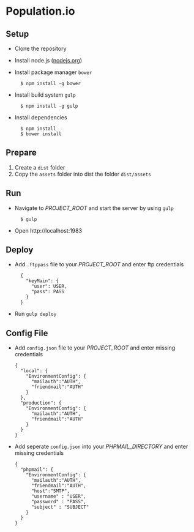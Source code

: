 # Population.io

## Setup

* Clone the repository
* Install node.js ([nodejs.org](http://nodejs.org))
* Install package manager `bower`

        $ npm install -g bower

* Install build system `gulp`

        $ npm install -g gulp

* Install dependencies

        $ npm install
        $ bower install

## Prepare

1. Create a `dist` folder
2. Copy the `assets` folder into dist the folder `dist/assets`

## Run

* Navigate to *PROJECT_ROOT* and start the server by using `gulp`

        $ gulp

* Open http://localhost:1983

## Deploy

* Add `.ftppass` file to your *PROJECT_ROOT* and enter ftp credentials

        {
          "keyMain": {
            "user": USER,
            "pass": PASS
          }
        }

* Run `gulp deploy`

## Config File

* Add `config.json` file to your *PROJECT_ROOT* and enter missing credentials

      {
        "local": {
          "EnvironmentConfig": {
            "mailauth":"AUTH",
            "friendmail":"AUTH"
          }
        },
        "production": {
          "EnvironmentConfig": {
            "mailauth":"AUTH",
            "friendmail":"AUTH"
          }
        }
      }
* Add seperate `config.json` into your *PHPMAIL_DIRECTORY* and enter missing credentials

      {
        "phpmail": {
          "EnvironmentConfig": {
            "mailauth":"AUTH",
            "friendmail":"AUTH",
            "host":"SMTP",
            "username" : "USER",
            "password" : "PASS",
            "subject" : "SUBJECT"
          }
        }
      }
